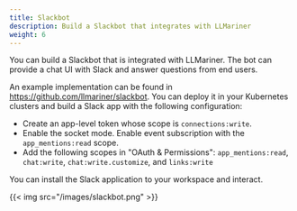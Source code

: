 ```yaml
---
title: Slackbot
description: Build a Slackbot that integrates with LLMariner
weight: 6
---
```


You can build a Slackbot that is integrated with LLMariner. The bot can provide a chat UI with Slack
and answer questions from end users.

An example implementation can be found in https://github.com/llmariner/slackbot. You can deploy it in your
Kubernetes clusters and build a Slack app with the following configuration:

- Create an app-level token whose scope is `connections:write`.
- Enable the socket mode. Enable event subscription with the `app_mentions:read` scope.
- Add the following scopes in "OAuth & Permissions": `app_mentions:read`, `chat:write`, `chat:write.customize`, and `links:write`

You can install the Slack application to your workspace and interact.

{{< img src="/images/slackbot.png" >}}
